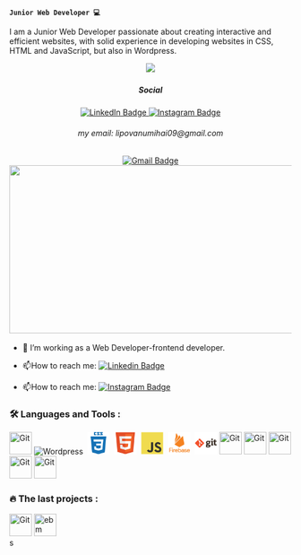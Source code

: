 **`Junior Web Developer 💻`**

I am a Junior Web Developer passionate about creating interactive and efficient websites, with solid experience in developing websites in CSS, HTML and JavaScript, but also in Wordpress. 

<div id="header" align="center">
  <img src="https://media.giphy.com/media/M9gbBd9nbDrOTu1Mqx/giphy.gif" width="100"/>
</div>



<div id="badges" align="center">
<h5>Social</h5>
  <a href="https://www.linkedin.com/in/mihai-lipovanu-82b545261/">
    <img src="https://img.shields.io/badge/LinkedIn-blue?style=for-the-badge&logo=linkedin&logoColor=white" alt="LinkedIn Badge"/>
  </a>
  <a href="https://www.instagram.com/mihai.lipovanu/">
    <img src="https://img.shields.io/badge/Instagram-pink?style=for-the-badge&logo=Instagram&logoColor=white" alt="Instagram Badge"/>
  </a>
  
  <h6>my email: lipovanumihai09@gmail.com</h6>
  <a href="https://www.google.com/intl/ro/gmail/about/#">
    <img src="https://img.shields.io/badge/Gmail-red?style=for-the-badge&logo=Gmail&logoColor=white" alt="Gmail Badge"/>
  </a>
  </div>



  <div align="center">
  <img src="https://media.giphy.com/media/dWesBcTLavkZuG35MI/giphy.gif" width="600" height="300"/>
</div>

- :telescope: I’m working as a Web Developer-frontend developer.

- :mailbox:How to reach me: [![Linkedin Badge](https://img.shields.io/badge/LinkedIn-blue?style=for-the-badge&logo=linkedin&logoColor=white)](https://www.linkedin.com/in/mihai-lipovanu-82b545261/)
- :mailbox:How to reach me: [![Instagram Badge](https://img.shields.io/badge/Instagram-pink?style=for-the-badge&logo=Instagram&logoColor=white)](https://www.instagram.com/mihai.lipovanu/)

### :hammer_and_wrench: Languages and Tools :
<div>
 <img src="https://cdn.jsdelivr.net/gh/devicons/devicon/icons/cplusplus/cplusplus-original.svg" title="Git" **alt="Git" width="40" height="40"/>
  <img src="https://cdn.jsdelivr.net/gh/devicons/devicon/icons/wordpress/wordpress-original.svg" title="Wordpress" alt="Wordpress" width="40" height="40"/>&nbsp;
  <img src="https://github.com/devicons/devicon/blob/master/icons/css3/css3-plain-wordmark.svg"  title="CSS3" alt="CSS" width="40" height="40"/>&nbsp;
  <img src="https://github.com/devicons/devicon/blob/master/icons/html5/html5-original.svg" title="HTML5" alt="HTML" width="40" height="40"/>&nbsp;
  <img src="https://github.com/devicons/devicon/blob/master/icons/javascript/javascript-original.svg" title="JavaScript" alt="JavaScript" width="40" height="40"/>&nbsp;
  <img src="https://github.com/devicons/devicon/blob/master/icons/firebase/firebase-plain-wordmark.svg" title="Firebase" alt="Firebase" width="40" height="40"/>&nbsp;
  <img src="https://github.com/devicons/devicon/blob/master/icons/git/git-original-wordmark.svg" title="Git" **alt="Git" width="40" height="40"/>
  <img src="https://cdn.jsdelivr.net/gh/devicons/devicon/icons/bootstrap/bootstrap-original-wordmark.svg" title="Git" **alt="Git" width="40" height="40"/>
  <img src="https://cdn.jsdelivr.net/gh/devicons/devicon/icons/blender/blender-original.svg" title="Git" **alt="Git" width="40" height="40"/>
  <img src="https://cdn.jsdelivr.net/gh/devicons/devicon/icons/illustrator/illustrator-plain.svg" title="Git" **alt="Git" width="40" height="40"/>
  <img src="https://cdn.jsdelivr.net/gh/devicons/devicon/icons/photoshop/photoshop-plain.svg" title="Git" **alt="Git" width="40" height="40"/>
  <img src="https://cdn.jsdelivr.net/gh/devicons/devicon/icons/woocommerce/woocommerce-plain-wordmark.svg" title="Git" **alt="Git" width="40" height="40"/>
</div>

           
  ### :fire: The last projects :   
         
   <div>
   <img src="https://brainwellness.ro/wp-content/uploads/2023/02/BW-svg-1.svg" title="Git" **alt="BW" width="40" height="40"/>
    <img src="https://ebumbac.ro/wp-content/uploads/2023/01/cropped-Artboard-1@72x-8.png" title="ebm" **alt="BW" width="40" height="40"/>
   </div>         s
        
          
          
               


          
          
          